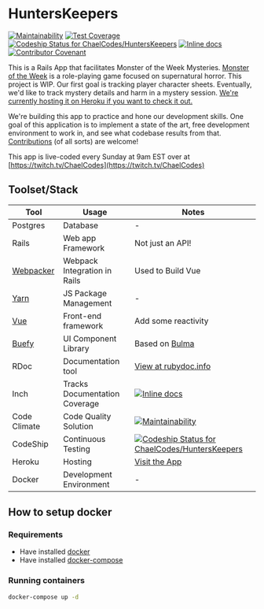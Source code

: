 # HuntersKeepers

[![Maintainability](https://api.codeclimate.com/v1/badges/67450702dbf049c335b0/maintainability)](https://codeclimate.com/github/ChaelCodes/HuntersKeepers/maintainability) [![Test Coverage](https://api.codeclimate.com/v1/badges/67450702dbf049c335b0/test_coverage)](https://codeclimate.com/github/ChaelCodes/HuntersKeepers/test_coverage) [![Codeship Status for ChaelCodes/HuntersKeepers](https://app.codeship.com/projects/c9216880-c9a8-0137-f66b-76a25f9e8127/status?branch=master)](https://app.codeship.com/projects/367780)
[![Inline docs](http://inch-ci.org/github/ChaelCodes/HuntersKeepers.svg?branch=master)](http://inch-ci.org/github/ChaelCodes/HuntersKeepers) [![Contributor Covenant](https://img.shields.io/badge/Contributor%20Covenant-v2.0%20adopted-ff69b4.svg)](https://www.contributor-covenant.org/version/2/0/code_of_conduct/)

This is a Rails App that facilitates Monster of the Week Mysteries. [Monster of the Week](https://www.evilhat.com/home/monster-of-the-week/) is a role-playing game focused on supernatural horror. This project is WIP. Our first goal is tracking player character sheets. Eventually, we'd like to track mystery details and harm in a mystery session. [We're currently hosting it on Heroku if you want to check it out.](https://hunters-keepers.herokuapp.com/hunters)

We're building this app to practice and hone our development skills. One goal of this application is to implement a state of the art, free development environment to work in, and see what codebase results from that. [Contributions](CONTRIBUTING.md) (of all sorts) are welcome!

This app is live-coded every Sunday at 9am EST over at [https://twitch.tv/ChaelCodes](https://twitch.tv/ChaelCodes)

## Toolset/Stack

| Tool                                            | Usage                         | Notes                                                                                                                                                                                     |
| ----------------------------------------------- | ----------------------------- | ----------------------------------------------------------------------------------------------------------------------------------------------------------------------------------------- |
| Postgres                                        | Database                      | -                                                                                                                                                                                         |
| Rails                                           | Web app Framework             | Not just an API!                                                                                                                                                                          |
| [Webpacker](https://github.com/rails/webpacker) | Webpack Integration in Rails  | Used to Build Vue                                                                                                                                                                         |
| [Yarn](https://yarnpkg.com/)                    | JS Package Management         | -                                                                                                                                                                                         |
| [Vue](https://vuejs.org/)                       | Front-end framework           | Add some reactivity                                                                                                                                                                       |
| [Buefy](https://buefy.org/)                     | UI Component Library          | Based on [Bulma](https://bulma.io/)                                                                                                                                                       |
| RDoc                                            | Documentation tool            | [View at rubydoc.info](https://rubydoc.info/github/ChaelCodes/HuntersKeepers/Hunter)                                                                                                      |
| Inch                                            | Tracks Documentation Coverage | [![Inline docs](http://inch-ci.org/github/ChaelCodes/HuntersKeepers.svg?branch=master)](http://inch-ci.org/github/ChaelCodes/HuntersKeepers)                                              |
| Code Climate                                    | Code Quality Solution         | [![Maintainability](https://api.codeclimate.com/v1/badges/67450702dbf049c335b0/maintainability)](https://codeclimate.com/github/ChaelCodes/HuntersKeepers/maintainability)                |
| CodeShip                                        | Continuous Testing            | [![Codeship Status for ChaelCodes/HuntersKeepers](https://app.codeship.com/projects/c9216880-c9a8-0137-f66b-76a25f9e8127/status?branch=master)](https://app.codeship.com/projects/367780) |
| Heroku                                          | Hosting                       | [Visit the App](https://hunters-keepers.herokuapp.com/hunters)                                                                                                                            |
| Docker                                          | Development Environment       | -                                                                                                                                                                                         |

## How to setup docker

### Requirements

- Have installed [docker](https://docs.docker.com/engine/install/)
- Have installed [docker-compose](https://docs.docker.com/compose/install/)

### Running containers

```sh
docker-compose up -d
```
